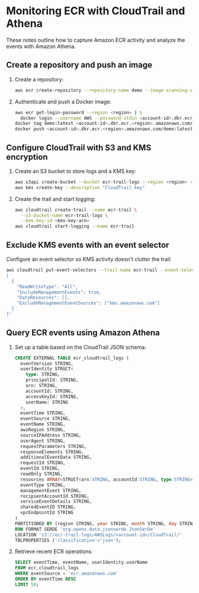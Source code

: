 # Monitoring ECR with CloudTrail and Athena

These notes outline how to capture Amazon ECR activity and analyze the events with Amazon Athena.

## Create a repository and push an image
1. Create a repository:
   ```bash
   aws ecr create-repository --repository-name demo --image-scanning-configuration scanOnPush=true
   ```
2. Authenticate and push a Docker image:
   ```bash
   aws ecr get-login-password --region <region> | \
     docker login --username AWS --password-stdin <account-id>.dkr.ecr.<region>.amazonaws.com
   docker tag demo:latest <account-id>.dkr.ecr.<region>.amazonaws.com/demo:latest
   docker push <account-id>.dkr.ecr.<region>.amazonaws.com/demo:latest
   ```

## Configure CloudTrail with S3 and KMS encryption
1. Create an S3 bucket to store logs and a KMS key:
   ```bash
   aws s3api create-bucket --bucket ecr-trail-logs --region <region> --create-bucket-configuration LocationConstraint=<region>
   aws kms create-key --description "CloudTrail key"
   ```
2. Create the trail and start logging:
   ```bash
   aws cloudtrail create-trail --name ecr-trail \
     --s3-bucket-name ecr-trail-logs \
     --kms-key-id <kms-key-arn>
   aws cloudtrail start-logging --name ecr-trail
   ```

## Exclude KMS events with an event selector
Configure an event selector so KMS activity doesn't clutter the trail:
```bash
aws cloudtrail put-event-selectors --trail-name ecr-trail --event-selectors '
[
  {
    "ReadWriteType": "All",
    "IncludeManagementEvents": true,
    "DataResources": [],
    "ExcludeManagementEventSources": ["kms.amazonaws.com"]
  }
]'
```

## Query ECR events using Amazon Athena
1. Set up a table based on the CloudTrail JSON schema:
   ```sql
   CREATE EXTERNAL TABLE ecr_cloudtrail_logs (
     eventVersion STRING,
     userIdentity STRUCT<
       type: STRING,
       principalId: STRING,
       arn: STRING,
       accountId: STRING,
       accessKeyId: STRING,
       userName: STRING
     >,
     eventTime STRING,
     eventSource STRING,
     eventName STRING,
     awsRegion STRING,
     sourceIPAddress STRING,
     userAgent STRING,
     requestParameters STRING,
     responseElements STRING,
     additionalEventData STRING,
     requestId STRING,
     eventId STRING,
     readOnly STRING,
     resources ARRAY<STRUCT<arn:STRING, accountId:STRING, type:STRING>>,
     eventType STRING,
     managementEvent STRING,
     recipientAccountId STRING,
     serviceEventDetails STRING,
     sharedEventID STRING,
     vpcEndpointId STRING
   )
   PARTITIONED BY (region STRING, year STRING, month STRING, day STRING)
   ROW FORMAT SERDE 'org.openx.data.jsonserde.JsonSerDe'
   LOCATION 's3://ecr-trail-logs/AWSLogs/<account-id>/CloudTrail/'
   TBLPROPERTIES ('classification'='json');
   ```
2. Retrieve recent ECR operations:
   ```sql
   SELECT eventTime, eventName, userIdentity.userName
   FROM ecr_cloudtrail_logs
   WHERE eventSource = 'ecr.amazonaws.com'
   ORDER BY eventTime DESC
   LIMIT 50;
   ```

